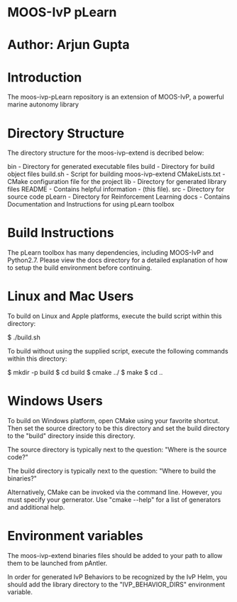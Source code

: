 
# MOOS-IvP pLearn
# Author: Arjun Gupta

# Introduction

The moos-ivp-pLearn repository is an extension of MOOS-IvP, a powerful marine
autonomy library

# Directory Structure

The directory structure for the moos-ivp-extend is decribed below:

bin              - Directory for generated executable files
build            - Directory for build object files
build.sh         - Script for building moos-ivp-extend
CMakeLists.txt   - CMake configuration file for the project
lib              - Directory for generated library files
README           - Contains helpful information - (this file).
src              - Directory for source code
pLearn		 - Directory for Reinforcement Learning 
docs		 - Contains Documentation and Instructions for using pLearn toolbox
 


# Build Instructions

The pLearn toolbox has many dependencies, including MOOS-IvP and Python2.7.
Please view the docs directory for a detailed explanation of how to setup the build
environment before continuing.


# Linux and Mac Users

To build on Linux and Apple platforms, execute the build script within this
directory:

   $ ./build.sh

To build without using the supplied script, execute the following commands
within this directory:

   $ mkdir -p build
   $ cd build
   $ cmake ../
   $ make
   $ cd ..



# Windows Users

To build on Windows platform, open CMake using your favorite shortcut. Then 
set the source directory to be this directory and set the build directory
to the "build" directory inside this directory.

The source directory is typically next to the question:
   "Where is the source code?"

The build directory is typically next to the question:
   "Where to build the binaries?"

Alternatively, CMake can be invoked via the command line. However, you must
specify your gernerator. Use "cmake --help" for a list of generators and
additional help.


# Environment variables

The moos-ivp-extend binaries files should be added to your path to allow them
to be launched from pAntler. 

In order for generated IvP Behaviors to be recognized by the IvP Helm, you
should add the library directory to the "IVP_BEHAVIOR_DIRS" environment 
variable.


